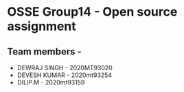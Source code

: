OSSE Group14 - Open source assignment 
============================================

Team members - 
----------------

* DEWRAJ SINGH 	  -   2020MT93020
* DEVESH KUMAR	  -   2020mt93254
* DILIP.M		  -   2020mt93159


